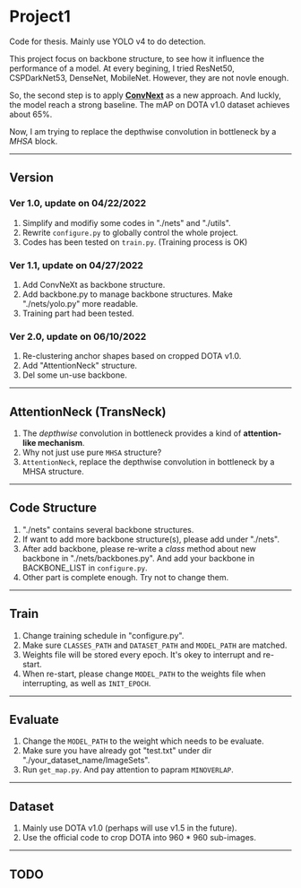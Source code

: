 # Project1
Code for thesis. Mainly use YOLO v4 to do detection.

This project focus on backbone structure, to see how it influence the performance of a model. At every begining, I tried ResNet50, CSPDarkNet53, DenseNet, MobileNet.
However, they are not novle enough.

So, the second step is to apply [__ConvNext__](https://arxiv.org/pdf/2201.03545.pdf) as a new approach. And luckly, the model reach a strong baseline. The mAP
on DOTA v1.0 dataset achieves about 65%.

Now, I am trying to replace the depthwise convolution in bottleneck by a _MHSA_ block.

---

## Version  
### Ver 1.0, update on 04/22/2022  
1. Simplify and modifiy some codes in "./nets" and "./utils".  
2. Rewrite `configure.py` to globally control the whole project.
3. Codes has been tested on `train.py`. (Training process is OK)  

### Ver 1.1, update on 04/27/2022
1. Add ConvNeXt as backbone structure.  
2. Add backbone.py to manage backbone structures. Make "./nets/yolo.py" more readable.  
3. Training part had been tested.

### Ver 2.0, update on 06/10/2022
1. Re-clustering anchor shapes based on cropped DOTA v1.0.  
2. Add "AttentionNeck" structure.  
3. Del some un-use backbone.  

---

## AttentionNeck (TransNeck)
1. The _depthwise_ convolution in bottleneck provides a kind of __attention-like mechanism__.  
2. Why not just use pure `MHSA` structure?  
3. `AttentionNeck`, replace the depthwise convolution in bottleneck by a MHSA structure.  

---

## Code Structure
1. "./nets" contains several backbone structures.  
2. If want to add more backbone structure(s), please add under "./nets".  
3. After add backbone, please re-write a _class_ method about new backbone in "./nets/backbones.py". And add your backbone in BACKBONE_LIST in `configure.py`.  
4. Other part is complete enough. Try not to change them.

---

## Train
1. Change training schedule in "configure.py".  
2. Make sure `CLASSES_PATH` and `DATASET_PATH` and `MODEL_PATH` are matched.
3. Weights file will be stored every epoch. It's okey to interrupt and re-start.
4. When re-start, please change `MODEL_PATH` to the weights file when interrupting, as well as `INIT_EPOCH`.  

---

## Evaluate
1. Change the `MODEL_PATH` to the weight which needs to be evaluate.  
2. Make sure you have already got "test.txt" under dir "./your_dataset_name/ImageSets".  
3. Run `get_map.py`. And pay attention to papram `MINOVERLAP`.  

---

## Dataset
1. Mainly use DOTA v1.0 (perhaps will use v1.5 in the future).  
2. Use the official code to crop DOTA into 960 * 960 sub-images.  

---

## TODO


